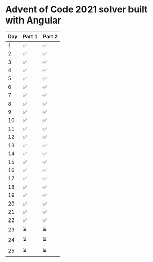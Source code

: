

# Advent of Code 2021 solver built with Angular

| Day | Part 1 | Part 2 |
| --- | --- | --- |
| 1 | :white_check_mark: | :white_check_mark: |
| 2 | :white_check_mark: | :white_check_mark: |
| 3 | :white_check_mark: | :white_check_mark: |
| 4 | :white_check_mark: | :white_check_mark: |
| 5 | :white_check_mark: | :white_check_mark: |
| 6 | :white_check_mark: | :white_check_mark: |
| 7 | :white_check_mark: | :white_check_mark: |
| 8 | :white_check_mark: | :white_check_mark: |
| 9 | :white_check_mark: | :white_check_mark: |
| 10 | :white_check_mark: | :white_check_mark: |
| 11 | :white_check_mark: | :white_check_mark: |
| 12 | :white_check_mark: | :white_check_mark: |
| 13 | :white_check_mark: | :white_check_mark: |
| 14 | :white_check_mark: | :white_check_mark: |
| 15 | :white_check_mark: | :white_check_mark: |
| 16 | :white_check_mark: | :white_check_mark: |
| 17 | :white_check_mark: | :white_check_mark: |
| 18 | :white_check_mark: | :white_check_mark: |
| 19 | :white_check_mark: | :white_check_mark: |
| 20 | :white_check_mark: | :white_check_mark: |
| 21 | :white_check_mark: | :white_check_mark: |
| 22 | :white_check_mark: | :white_check_mark: |
| 23 | :hourglass: | :hourglass: |
| 24 | :hourglass: | :hourglass: |
| 25 | :hourglass: | :hourglass: |